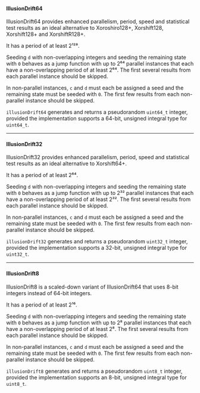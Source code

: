 #### IllusionDrift64

IllusionDrift64 provides enhanced parallelism, period, speed and statistical test results as an ideal alternative to Xoroshiro128+, Xorshift128, Xorshift128+ and XorshiftR128+.

It has a period of at least 2¹²⁸.

Seeding `d` with non-overlapping integers and seeding the remaining state with `0` behaves as a jump function with up to 2⁶⁴ parallel instances that each have a non-overlapping period of at least 2⁶⁴. The first several results from each parallel instance should be skipped.

In non-parallel instances, `c` and `d` must each be assigned a seed and the remaining state must be seeded with `0`. The first few results from each non-parallel instance should be skipped.

`illusionDrift64` generates and returns a pseudorandom `uint64_t` integer, provided the implementation supports a 64-bit, unsigned integral type for `uint64_t`.

---

#### IllusionDrift32

IllusionDrift32 provides enhanced parallelism, period, speed and statistical test results as an ideal alternative to Xorshift64+.

It has a period of at least 2⁶⁴.

Seeding `d` with non-overlapping integers and seeding the remaining state with `0` behaves as a jump function with up to 2³² parallel instances that each have a non-overlapping period of at least 2³². The first several results from each parallel instance should be skipped.

In non-parallel instances, `c` and `d` must each be assigned a seed and the remaining state must be seeded with `0`. The first few results from each non-parallel instance should be skipped.

`illusionDrift32` generates and returns a pseudorandom `uint32_t` integer, provided the implementation supports a 32-bit, unsigned integral type for `uint32_t`.

---

#### IllusionDrift8

IllusionDrift8 is a scaled-down variant of IllusionDrift64 that uses 8-bit integers instead of 64-bit integers.

It has a period of at least 2¹⁶.

Seeding `d` with non-overlapping integers and seeding the remaining state with `0` behaves as a jump function with up to 2⁸ parallel instances that each have a non-overlapping period of at least 2⁸. The first several results from each parallel instance should be skipped.

In non-parallel instances, `c` and `d` must each be assigned a seed and the remaining state must be seeded with `0`. The first few results from each non-parallel instance should be skipped.

`illusionDrift8` generates and returns a pseudorandom `uint8_t` integer, provided the implementation supports an 8-bit, unsigned integral type for `uint8_t`.
